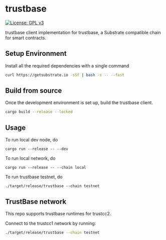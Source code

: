 # trustbase

[![License: GPL v3](https://img.shields.io/badge/License-GPLv3-blue.svg)](https://www.gnu.org/licenses/gpl-3.0)

trustbase client implementation for trustbase, a Substrate compatible chain for smart contracts.

## Setup Environment

Install all the required dependencies with a single command

```bash
curl https://getsubstrate.io -sSf | bash -s -- --fast
```

## Build from source

Once the development environment is set up, build the trustbase client.

```bash
cargo build --release --locked
```

## Usage

To run local dev node, do

```
cargo run --release -- --dev
```

To run local network, do

```
cargo run --release -- --chain local
```

To run trustbase testnet, do

```
./target/release/trustbase --chain testnet
```

## TrustBase network

This repo supports trustbase runtimes for trustcc2.

Connect to the trustcc1 network by running:

```bash
./target/release/trustbase --chain testnet
```
